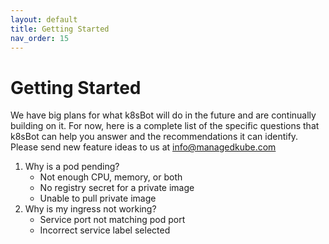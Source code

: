```yaml
---
layout: default
title: Getting Started
nav_order: 15
---
```


# Getting Started
We have big plans for what k8sBot will do in the future and are continually building on it. For now, here is a complete list of the specific questions that  k8sBot can help you answer and the recommendations it can identify. Please send new feature ideas to us at info@managedkube.com

1. Why is a pod pending?
   * Not enough CPU, memory, or both
   * No registry secret for a private image
   * Unable to pull private image
2. Why is my ingress not working?
   * Service port not matching pod port
   * Incorrect service label selected
